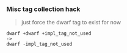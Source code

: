 
### Misc tag collection hack
> just force the dwarf tag to exist for now

	dwarf +dwarf +impl_tag_not_used
	->
	dwarf -impl_tag_not_used

